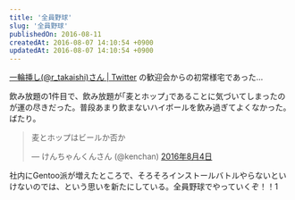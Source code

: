 ```yaml
---
title: '全員野球'
slug: '全員野球'
publishedOn: 2016-08-11
createdAt: 2016-08-07 14:10:54 +0900
updatedAt: 2016-08-07 14:10:54 +0900
---
```

[一輪挿し(@r_takaishi)さん | Twitter](https://twitter.com/r_takaishi) の歓迎会からの初常様宅であった…

飲み放題の1件目で、飲み放題が｢麦とホップ｣であることに気づいてしまったのが運の尽きだった。普段あまり飲まないハイボールを飲み過ぎてよくなかった。ばたり。

<blockquote class="twitter-tweet" data-lang="ja"><p lang="ja" dir="ltr">麦とホップはビールか否か</p>&mdash; けんちゃんくんさん (@kenchan) <a href="https://twitter.com/kenchan/status/761158742859624448">2016年8月4日</a></blockquote>
<script async src="//platform.twitter.com/widgets.js" charset="utf-8"></script>

社内にGentoo派が増えたところで、そろそろインストールバトルやらないといけないのでは、という思いを新たにしている。全員野球でやっていくぞ！！1
